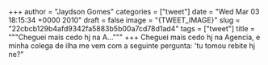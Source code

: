 
+++
author = "Jaydson Gomes"
categories = ["tweet"]
date = "Wed Mar 03 18:15:34 +0000 2010"
draft = false
image = "{TWEET_IMAGE}"
slug = "22cbcb129b4afd9342fa5883b5b00a7cd78d1ad4"
tags = ["tweet"]
title = """Cheguei mais cedo hj na A..."""
+++
Cheguei mais cedo hj na Agencia, e minha colega de ilha me vem com a seguinte pergunta: 'tu tomou rebite hj ne?"
